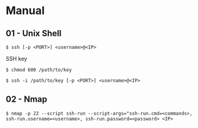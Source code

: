 # Manual

## 01 - Unix Shell

```
$ ssh [-p <PORT>] <username>@<IP>
```

SSH key

```
$ chmod 600 /path/to/key

$ ssh -i /path/to/key [-p <PORT>] <username>@<IP>
```

## 02 - Nmap

```
$ nmap -p 22 --script ssh-run --script-args="ssh-run.cmd=<commands>, ssh-run.username=<username>, ssh-run.password=<password> <IP>
```